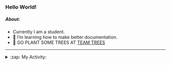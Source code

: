 ### Hello World!

##### About:
- Currently I am a student.
- 🌱 I’m learning how to make better documentation.
- 🌱 GO PLANT SOME TREES AT [TEAM TREES](https://teamtrees.org/)

---
<details>
  <summary>:zap: My Activity:</summary>
  
<!--START_SECTION:waka-->
![Code Time](http://img.shields.io/badge/Code%20Time-1%2C159%20hrs%2016%20mins-blue)

**I'm a Night 🦉** 

```text
🌞 Morning                1756 commits        ██░░░░░░░░░░░░░░░░░░░░░░░   09.87 % 
🌆 Daytime                6121 commits        █████████░░░░░░░░░░░░░░░░   34.40 % 
🌃 Evening                5077 commits        ███████░░░░░░░░░░░░░░░░░░   28.54 % 
🌙 Night                  4838 commits        ███████░░░░░░░░░░░░░░░░░░   27.19 % 
```
📅 **I'm Most Productive on Wednesday** 

```text
Monday                   2557 commits        ████░░░░░░░░░░░░░░░░░░░░░   14.37 % 
Tuesday                  2406 commits        ███░░░░░░░░░░░░░░░░░░░░░░   13.52 % 
Wednesday                4143 commits        ██████░░░░░░░░░░░░░░░░░░░   23.29 % 
Thursday                 2262 commits        ███░░░░░░░░░░░░░░░░░░░░░░   12.71 % 
Friday                   1821 commits        ███░░░░░░░░░░░░░░░░░░░░░░   10.23 % 
Saturday                 1567 commits        ██░░░░░░░░░░░░░░░░░░░░░░░   08.81 % 
Sunday                   3036 commits        ████░░░░░░░░░░░░░░░░░░░░░   17.06 % 
```


📊 **This Week I Spent My Time On** 

```text
🔥 Editors: 
VS Code                  2 hrs 38 mins       ████████████████░░░░░░░░░   63.89 % 
IntelliJ                 1 hr 29 mins        █████████░░░░░░░░░░░░░░░░   36.11 % 

🐱‍💻 Projects: 
praise                   2 hrs 37 mins       ████████████████░░░░░░░░░   63.33 % 
intro                    1 hr 29 mins        █████████░░░░░░░░░░░░░░░░   36.11 % 
CSF31                    1 min               ░░░░░░░░░░░░░░░░░░░░░░░░░   00.49 % 
giveth-dapps-v2          0 secs              ░░░░░░░░░░░░░░░░░░░░░░░░░   00.07 % 
```


 Last Updated on 14/08/2023 18:11:31 UTC
<!--END_SECTION:waka-->
</details>
